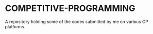 # COMPETITIVE-PROGRAMMING
A repository holding some of the codes submitted by me on various CP platforms.
